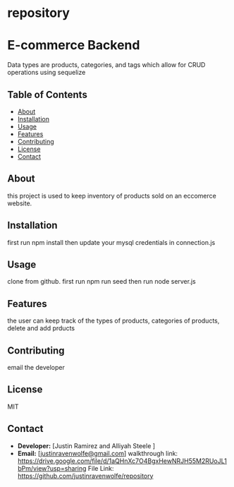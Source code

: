 # repository
# E-commerce Backend

Data types are products, categories, and tags which allow for CRUD operations using sequelize
## Table of Contents
- [About](#about)
- [Installation](#installation)
- [Usage](#usage)
- [Features](#features)
- [Contributing](#contributing)
- [License](#license)
- [Contact](#contact)
## About
this project is used to keep inventory of products sold on an eccomerce website.
## Installation
first run npm install then update your mysql credentials in connection.js
## Usage
clone from github. first run npm run seed then run node server.js
## Features
the user can keep track of the types of products, categories of products, delete and add prducts
## Contributing
email the developer
## License
MIT
## Contact
- **Developer:** [Justin Ramirez and Alliyah Steele ]
- **Email:** [justinravenwolfe@gmail.com]
walkthrough link: https://drive.google.com/file/d/1aQHnXc7O4BgxHewNRJH55M2RUoJL1bPm/view?usp=sharing
File Link: https://github.com/justinravenwolfe/repository
